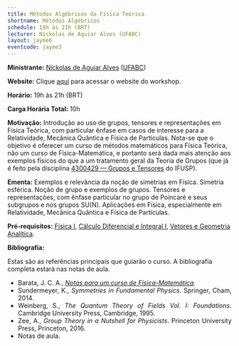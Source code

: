 ```yaml
---
title: Métodos Algébricos da Física Teórica
shortname: Métodos Algébricos
schedule: 19h às 21h (BRT)
lecturer: Níckolas de Aguiar Alves (UFABC)
layout: jayme6
eventcode: jayme3
---
```


**Ministrante:** [Níckolas de Aguiar Alves](https://alves-nickolas.github.io) ([UFABC](fisica.ufabc.edu.br))

**Website:** Clique [aqui](https://alves-nickolas.github.io/teaching/algebricos/) para acessar o website do workshop.

**Horário:** 19h às 21h (BRT)

**Carga Horária Total:** 10h

**Motivação:** Introdução ao uso de grupos, tensores e representações em Física Teórica, com particular ênfase em casos de interesse para a Relatividade, Mecânica Quântica e Física de Partículas. Nota-se que o objetivo é oferecer um curso de métodos matemáticos para Física Teórica, não um curso de Física-Matemática, e portanto será dada mais atenção aos exemplos físicos do que a um tratamento geral da Teoria de Grupos (que já é feito pela disciplina [4300429 — Grupos e Tensores](https://uspdigital.usp.br/jupiterweb/obterDisciplina?sgldis=4300429&verdis=1) do IFUSP).

**Ementa:** Exemplos e relevância da noção de simetrias em Física. Simetria esférica. Noção de grupo e exemplos de grupos. Tensores e representações, com ênfase particular no grupo de Poincaré e seus subgrupos e nos grupos SU(N). Aplicações em Física, especialmente em Relatividade, Mecânica Quântica e Física de Partículas.

**Pré-requisitos:** [Fisica I](https://uspdigital.usp.br/jupiterweb/obterDisciplina?nomdis=&sgldis=4302111), [Cálculo Diferencial e Integral I](https://uspdigital.usp.br/jupiterweb/obterDisciplina?nomdis=&sgldis=MAT0111), [Vetores e Geometria Analítica](https://uspdigital.usp.br/jupiterweb/obterDisciplina?nomdis=&sgldis=MAT0112).

**Bibliografia:**

Estas são as referências principais que guiarão o curso. A bibliografia completa estará nas notas de aula.

<div style="text-align: justify">
 <ul>
  <li> Barata, J. C. A., <a href="http://denebola.if.usp.br/~jbarata/Notas_de_aula/"><i>Notas para um curso de Física-Matemática</i></a>. </li>
   <li> Sundermeyer, K., <i>Symmetries in Fundamental Physics</i>. Springer, Cham, 2014. </li>
   <li> Weinberg, S., <i>The Quantum Theory of Fields Vol. I: Foundations</i>. Cambridge University Press, Cambridge, 1995. </li>
   <li> Zee, A., <i>Group Theory in a Nutshell for Physicists</i>. Princeton University Press, Princeton, 2016. </li>
   <li> Notas de aula. </li>
 </ul>
</div>
